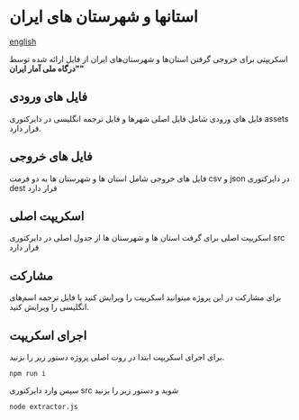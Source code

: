 # استانها و شهرستان های ایران

[english](README_fa.md)

اسکریپتی برای خروجی گرفتن استان‌ها و شهرستان‌های ایران از فایل ارائه شده توسط **"درگاه ملی آمار ایران"**

## فایل های ورودی

فایل های ورودی شامل فایل اصلی شهرها و فایل ترجمه انگلیسی در دایرکتوری assets قرار دارد.

## فایل های خروجی

فایل های خروجی شامل استان ها و شهرستان ها به دو فرمت csv و json در دایرکتوری dest قرار دارد

## اسکریپت اصلی

اسکریپت اصلی برای گرفت استان ها و شهرستان ها از جدول اصلی در دایرکتوری src قرار دارد

## مشارکت

برای مشارکت در این پروژه میتوانید اسکریپت را ویرایش کنید یا فایل ترجمه اسم‌های انگلیسی را ویرایش کنید.

## اجرای اسکریپت

برای اجرای اسکریپت ابتدا در روت اصلی پروژه دستور زیر را بزنید.

`npm run i`

سپس وارد دایرکتوری src شوید و دستور زیر را بزنید

`node extractor.js`